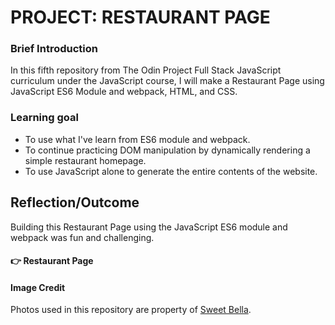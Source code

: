 # PROJECT: RESTAURANT PAGE

### Brief Introduction
In this fifth repository from The Odin Project Full Stack JavaScript curriculum under the JavaScript course, I will make a Restaurant Page using JavaScript ES6 Module and webpack, HTML, and CSS.


### Learning goal
- To use what I've learn from ES6 module and webpack.
- To continue practicing DOM manipulation by dynamically rendering a simple restaurant homepage.
- To use JavaScript alone to generate the entire contents of the website.


## Reflection/Outcome
Building this Restaurant Page using the JavaScript ES6 module and webpack was fun and challenging.


#### :point_right: Restaurant Page


#### Image Credit

Photos used in this repository are property of <a href="https://sweetbelladesserts.com/">Sweet Bella</a>.